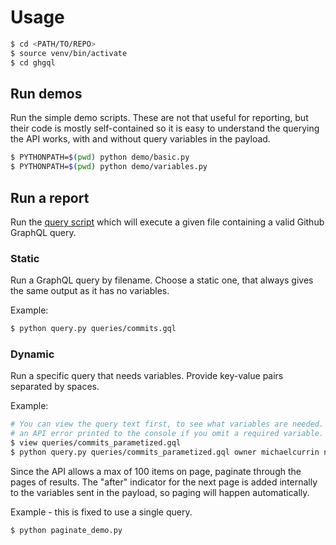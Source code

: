 
# Usage

```bash
$ cd <PATH/TO/REPO>
$ source venv/bin/activate
$ cd ghgql
```


## Run demos

Run the simple demo scripts. These are not that useful for reporting, but their code is mostly self-contained so it is easy to understand the querying the API works, with and without query variables in the payload.

```bash
$ PYTHONPATH=$(pwd) python demo/basic.py
$ PYTHONPATH=$(pwd) python demo/variables.py
```


## Run a report

Run the [query script](ghql/query.py) which will execute a given file containing a valid Github GraphQL query.

### Static

Run a GraphQL query by filename. Choose a static one, that always gives the same output as it has no variables.

Example:

```bash
$ python query.py queries/commits.gql
```

### Dynamic

Run a specific query that needs variables. Provide key-value pairs separated by spaces.

Example:

```bash
# You can view the query text first, to see what variables are needed. As you will get
# an API error printed to the console if you omit a required variable.
$ view queries/commits_parametized.gql
$ python query.py queries/commits_parametized.gql owner michaelcurrin name aggre-git
```

Since the API allows a max of 100 items on page, paginate through the pages of results. The "after" indicator for the next page is added internally to the variables sent in the payload, so paging will happen automatically.

Example - this is fixed to use a single query.

```bash
$ python paginate_demo.py
```
